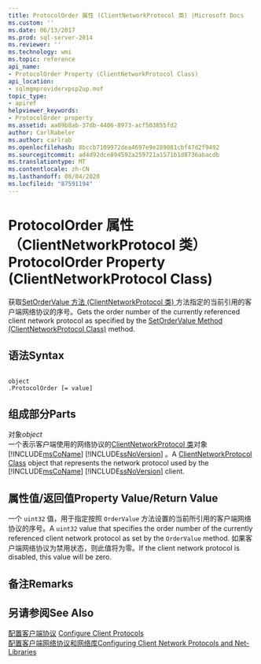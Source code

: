 ```yaml
---
title: ProtocolOrder 属性 (ClientNetworkProtocol 类) |Microsoft Docs
ms.custom: ''
ms.date: 06/13/2017
ms.prod: sql-server-2014
ms.reviewer: ''
ms.technology: wmi
ms.topic: reference
api_name:
- ProtocolOrder Property (ClientNetworkProtocol Class)
api_location:
- sqlmgmproviderxpsp2up.mof
topic_type:
- apiref
helpviewer_keywords:
- ProtocolOrder property
ms.assetid: aa09b8ab-37db-4406-8973-acf503855fd2
author: CarlRabeler
ms.author: carlrab
ms.openlocfilehash: 8bccb7109972dea4697e9e289081cbf47d2f9492
ms.sourcegitcommit: ad4d92dce894592a259721a1571b1d8736abacdb
ms.translationtype: MT
ms.contentlocale: zh-CN
ms.lasthandoff: 08/04/2020
ms.locfileid: "87591194"
---
```

# <a name="protocolorder-property-clientnetworkprotocol-class"></a><span data-ttu-id="12b50-102">ProtocolOrder 属性（ClientNetworkProtocol 类）</span><span class="sxs-lookup"><span data-stu-id="12b50-102">ProtocolOrder Property (ClientNetworkProtocol Class)</span></span>
  <span data-ttu-id="12b50-103">获取[SetOrderValue 方法 (ClientNetworkProtocol 类) ](clientnetworkprotocol-class.md)方法指定的当前引用的客户端网络协议的序号。</span><span class="sxs-lookup"><span data-stu-id="12b50-103">Gets the order number of the currently referenced client network protocol as specified by the [SetOrderValue Method (ClientNetworkProtocol Class)](clientnetworkprotocol-class.md) method.</span></span>  
  
## <a name="syntax"></a><span data-ttu-id="12b50-104">语法</span><span class="sxs-lookup"><span data-stu-id="12b50-104">Syntax</span></span>  
  
```  
  
object  
.ProtocolOrder [= value]  
```  
  
## <a name="parts"></a><span data-ttu-id="12b50-105">组成部分</span><span class="sxs-lookup"><span data-stu-id="12b50-105">Parts</span></span>  
 <span data-ttu-id="12b50-106">对象</span><span class="sxs-lookup"><span data-stu-id="12b50-106">*object*</span></span>  
 <span data-ttu-id="12b50-107">一个表示客户端使用的网络协议的[ClientNetworkProtocol 类](clientnetworkprotocol-class.md)对象 [!INCLUDE[msCoName](../../../includes/msconame-md.md)] [!INCLUDE[ssNoVersion](../../../includes/ssnoversion-md.md)] 。</span><span class="sxs-lookup"><span data-stu-id="12b50-107">A [ClientNetworkProtocol Class](clientnetworkprotocol-class.md) object that represents the network protocol used by the [!INCLUDE[msCoName](../../../includes/msconame-md.md)] [!INCLUDE[ssNoVersion](../../../includes/ssnoversion-md.md)] client.</span></span>  
  
## <a name="property-valuereturn-value"></a><span data-ttu-id="12b50-108">属性值/返回值</span><span class="sxs-lookup"><span data-stu-id="12b50-108">Property Value/Return Value</span></span>  
 <span data-ttu-id="12b50-109">一个 `uint32` 值，用于指定按照 `OrderValue` 方法设置的当前所引用的客户端网络协议的序号。</span><span class="sxs-lookup"><span data-stu-id="12b50-109">A `uint32` value that specifies the order number of the currently referenced client network protocol as set by the `OrderValue` method.</span></span> <span data-ttu-id="12b50-110">如果客户端网络协议为禁用状态，则此值将为零。</span><span class="sxs-lookup"><span data-stu-id="12b50-110">If the client network protocol is disabled, this value will be zero.</span></span>  
  
## <a name="remarks"></a><span data-ttu-id="12b50-111">备注</span><span class="sxs-lookup"><span data-stu-id="12b50-111">Remarks</span></span>  
  
## <a name="see-also"></a><span data-ttu-id="12b50-112">另请参阅</span><span class="sxs-lookup"><span data-stu-id="12b50-112">See Also</span></span>  
 <span data-ttu-id="12b50-113">[配置客户端协议](https://technet.microsoft.com/library/ms181035.aspx) </span><span class="sxs-lookup"><span data-stu-id="12b50-113">[Configure Client Protocols](https://technet.microsoft.com/library/ms181035.aspx) </span></span>  
 [<span data-ttu-id="12b50-114">配置客户端网络协议和网络库</span><span class="sxs-lookup"><span data-stu-id="12b50-114">Configuring Client Network Protocols and Net-Libraries</span></span>](https://technet.microsoft.com/library/ms181035.aspx)  
  
  
